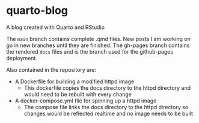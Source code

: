 # quarto-blog
A blog created with Quarto and RStudio

The `main` branch contains complete .qmd files. New posts I am working on go in new branches
 until they are finished. The gh-pages branch contains the rendered `docs` files and is the
 branch used for the github-pages deployment.

Also contained in the repository are:
 - A Dockerfile for building a modified httpd image
    - This dockerfile copies the docs directory to the httpd directory
      and would need to be rebuilt with every change
 - A docker-compose.yml file for spinning up a httpd image
    - The compose file links the docs directory to the httpd directory
      so changes would be reflected realtime and no image needs to be built
